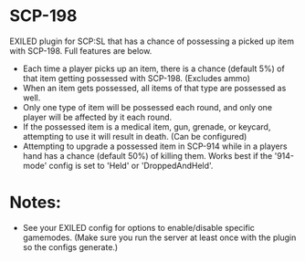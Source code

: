 # SCP-198
EXILED plugin for SCP:SL that has a chance of possessing a picked up item with SCP-198. Full features are below.
- Each time a player picks up an item, there is a chance (default 5%) of that item getting possessed with SCP-198. (Excludes ammo)
- When an item gets possessed, all items of that type are possessed as well.
- Only one type of item will be possessed each round, and only one player will be affected by it each round.
- If the possessed item is a medical item, gun, grenade, or keycard, attempting to use it will result in death. (Can be configured)
- Attempting to upgrade a possessed item in SCP-914 while in a players hand has a chance (default 50%) of killing them. Works best if the '914-mode' config is set to 'Held' or 'DroppedAndHeld'.

# Notes:
- See your EXILED config for options to enable/disable specific gamemodes. (Make sure you run the server at least once with the plugin so the configs generate.)
